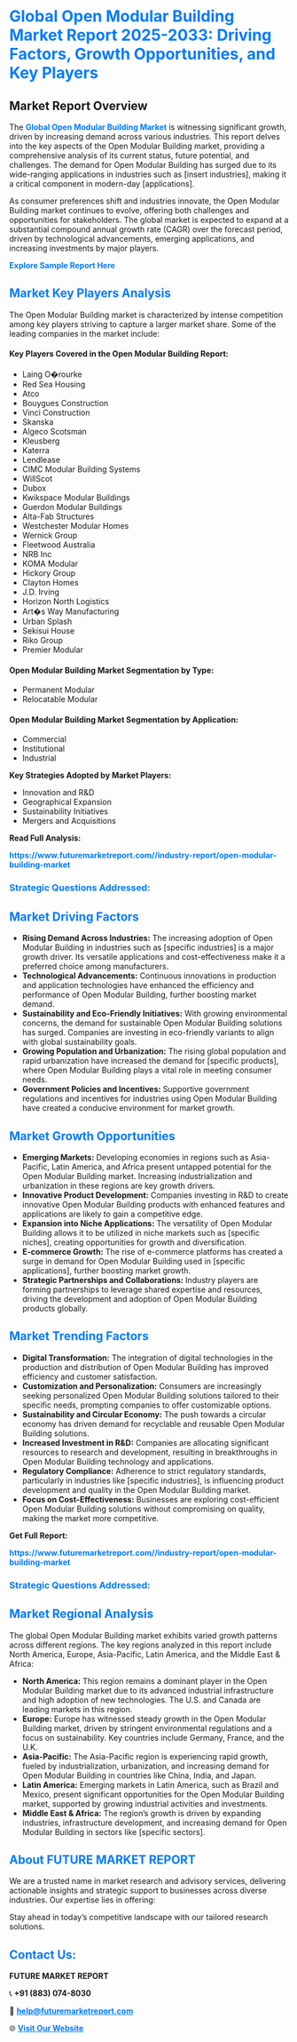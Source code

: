 <h1 style="color: #007BFF;">Global Open Modular Building Market Report 2025-2033: Driving Factors, Growth Opportunities, and Key Players</h1>

<section id="overview">
<h2>Market Report Overview</h2>
<p>The <a href="https://www.futuremarketreport.com//industry-report/open-modular-building-market" style="color: #007BFF; text-decoration: none;"><strong>Global Open Modular Building Market</strong></a> is witnessing significant growth, driven by increasing demand across various industries. This report delves into the key aspects of the Open Modular Building market, providing a comprehensive analysis of its current status, future potential, and challenges. The demand for Open Modular Building has surged due to its wide-ranging applications in industries such as [insert industries], making it a critical component in modern-day [applications].</p>
<p>As consumer preferences shift and industries innovate, the Open Modular Building market continues to evolve, offering both challenges and opportunities for stakeholders. The global market is expected to expand at a substantial compound annual growth rate (CAGR) over the forecast period, driven by technological advancements, emerging applications, and increasing investments by major players.</p>
</section>

<section id="overview">
<p><a href="https://www.futuremarketreport.com//request-sample/reportId=51981" style="color: #007BFF; text-decoration: none;"><strong>Explore Sample Report Here</strong></a></p>
</section>

<section id="key-players">
<h2 style="color: #007BFF;">Market Key Players Analysis</h2>
<p>The Open Modular Building market is characterized by intense competition among key players striving to capture a larger market share. Some of the leading companies in the market include:</p>
<h4>Key Players Covered in the Open Modular Building Report:</h4>
<ul><li>Laing O�rourke</li><li>Red Sea Housing</li><li>Atco</li><li>Bouygues Construction</li><li>Vinci Construction</li><li>Skanska</li><li>Algeco Scotsman</li><li>Kleusberg</li><li>Katerra</li><li>Lendlease</li><li>CIMC Modular Building Systems</li><li>WillScot</li><li>Dubox</li><li>Kwikspace Modular Buildings</li><li>Guerdon Modular Buildings</li><li>Alta-Fab Structures</li><li>Westchester Modular Homes</li><li>Wernick Group</li><li>Fleetwood Australia</li><li>NRB Inc</li><li>KOMA Modular</li><li>Hickory Group</li><li>Clayton Homes</li><li>J.D. Irving</li><li>Horizon North Logistics</li><li>Art�s Way Manufacturing</li><li>Urban Splash</li><li>Sekisui House</li><li>Riko Group</li><li>Premier Modular</li></ul>
<h4>Open Modular Building Market Segmentation by Type:</h4>
<ul><li>Permanent Modular</li><li>Relocatable Modular</li></ul>

<h4>Open Modular Building Market Segmentation by Application:</h4>
<ul><li>Commercial</li><li>Institutional</li><li>Industrial</li></ul>
<p><strong>Key Strategies Adopted by Market Players:</strong></p>
<ul>
<li>Innovation and R&D</li>
<li>Geographical Expansion</li>
<li>Sustainability Initiatives</li>
<li>Mergers and Acquisitions</li>
</ul>
</section>

<section>
<p><strong>Read Full Analysis: </strong></p><a href="https://www.futuremarketreport.com//industry-report/open-modular-building-market" style="color: #007BFF; text-decoration: none;"><strong>https://www.futuremarketreport.com//industry-report/open-modular-building-market</strong></a>
<h3 style="color: #007BFF;">Strategic Questions Addressed:</h3>
</section>

<section id="driving-factors">
<h2 style="color: #007BFF;">Market Driving Factors</h2>
<ul>
<li><strong>Rising Demand Across Industries:</strong> The increasing adoption of Open Modular Building in industries such as [specific industries] is a major growth driver. Its versatile applications and cost-effectiveness make it a preferred choice among manufacturers.</li>
<li><strong>Technological Advancements:</strong> Continuous innovations in production and application technologies have enhanced the efficiency and performance of Open Modular Building, further boosting market demand.</li>
<li><strong>Sustainability and Eco-Friendly Initiatives:</strong> With growing environmental concerns, the demand for sustainable Open Modular Building solutions has surged. Companies are investing in eco-friendly variants to align with global sustainability goals.</li>
<li><strong>Growing Population and Urbanization:</strong> The rising global population and rapid urbanization have increased the demand for [specific products], where Open Modular Building plays a vital role in meeting consumer needs.</li>
<li><strong>Government Policies and Incentives:</strong> Supportive government regulations and incentives for industries using Open Modular Building have created a conducive environment for market growth.</li>
</ul>
</section>

<section id="growth-opportunities">
<h2 style="color: #007BFF;">Market Growth Opportunities</h2>
<ul>
<li><strong>Emerging Markets:</strong> Developing economies in regions such as Asia-Pacific, Latin America, and Africa present untapped potential for the Open Modular Building market. Increasing industrialization and urbanization in these regions are key growth drivers.</li>
<li><strong>Innovative Product Development:</strong> Companies investing in R&D to create innovative Open Modular Building products with enhanced features and applications are likely to gain a competitive edge.</li>
<li><strong>Expansion into Niche Applications:</strong> The versatility of Open Modular Building allows it to be utilized in niche markets such as [specific niches], creating opportunities for growth and diversification.</li>
<li><strong>E-commerce Growth:</strong> The rise of e-commerce platforms has created a surge in demand for Open Modular Building used in [specific applications], further boosting market growth.</li>
<li><strong>Strategic Partnerships and Collaborations:</strong> Industry players are forming partnerships to leverage shared expertise and resources, driving the development and adoption of Open Modular Building products globally.</li>
</ul>
</section>

<section id="trending-factors">
<h2 style="color: #007BFF;">Market Trending Factors</h2>
<ul>
<li><strong>Digital Transformation:</strong> The integration of digital technologies in the production and distribution of Open Modular Building has improved efficiency and customer satisfaction.</li>
<li><strong>Customization and Personalization:</strong> Consumers are increasingly seeking personalized Open Modular Building solutions tailored to their specific needs, prompting companies to offer customizable options.</li>
<li><strong>Sustainability and Circular Economy:</strong> The push towards a circular economy has driven demand for recyclable and reusable Open Modular Building solutions.</li>
<li><strong>Increased Investment in R&D:</strong> Companies are allocating significant resources to research and development, resulting in breakthroughs in Open Modular Building technology and applications.</li>
<li><strong>Regulatory Compliance:</strong> Adherence to strict regulatory standards, particularly in industries like [specific industries], is influencing product development and quality in the Open Modular Building market.</li>
<li><strong>Focus on Cost-Effectiveness:</strong> Businesses are exploring cost-efficient Open Modular Building solutions without compromising on quality, making the market more competitive.</li>
</ul>
</section>

<section>
<p><strong>Get Full Report: </strong></p><a href="https://www.futuremarketreport.com//industry-report/open-modular-building-market" style="color: #007BFF; text-decoration: none;"><strong>https://www.futuremarketreport.com//industry-report/open-modular-building-market</strong></a>
<h3 style="color: #007BFF;">Strategic Questions Addressed:</h3>
</section>


<section id="regional-analysis">
<h2 style="color: #007BFF;">Market Regional Analysis</h2>
<p>The global Open Modular Building market exhibits varied growth patterns across different regions. The key regions analyzed in this report include North America, Europe, Asia-Pacific, Latin America, and the Middle East & Africa:</p>
<ul>
<li><strong>North America:</strong> This region remains a dominant player in the Open Modular Building market due to its advanced industrial infrastructure and high adoption of new technologies. The U.S. and Canada are leading markets in this region.</li>
<li><strong>Europe:</strong> Europe has witnessed steady growth in the Open Modular Building market, driven by stringent environmental regulations and a focus on sustainability. Key countries include Germany, France, and the U.K.</li>
<li><strong>Asia-Pacific:</strong> The Asia-Pacific region is experiencing rapid growth, fueled by industrialization, urbanization, and increasing demand for Open Modular Building in countries like China, India, and Japan.</li>
<li><strong>Latin America:</strong> Emerging markets in Latin America, such as Brazil and Mexico, present significant opportunities for the Open Modular Building market, supported by growing industrial activities and investments.</li>
<li><strong>Middle East & Africa:</strong> The region’s growth is driven by expanding industries, infrastructure development, and increasing demand for Open Modular Building in sectors like [specific sectors].</li>
</ul>
</section>

<footer>
<h2 style="color: #007BFF;">About FUTURE MARKET REPORT</h2>
<p>We are a trusted name in market research and advisory services, delivering actionable insights and strategic support to businesses across diverse industries. Our expertise lies in offering:</p>

<p>Stay ahead in today’s competitive landscape with our tailored research solutions.</p>

<h2 style="color: #007BFF;">Contact Us:</h2>
<p><strong>FUTURE MARKET REPORT</strong></p>
<p>📞 <strong>+91 (883) 074-8030</strong></p>
<p>📧 <strong><a href="mailto:help@futuremarketreport.com" style="color: #007BFF;">help@futuremarketreport.com</a></strong></p>
<p>🌐 <strong><a href="https://www.futuremarketreport.com/" style="color: #007BFF;">Visit Our Website</a></strong></p>
</footer>
